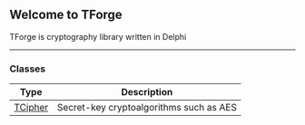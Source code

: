 ## Welcome to TForge

TForge is cryptography library written in Delphi

---

### Classes

|Type        |Description |
|------------|------------|
[TCipher](classes/tcipher.md)       | Secret-key cryptoalgorithms such as AES


